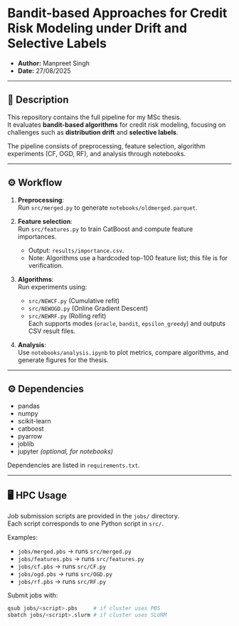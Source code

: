 # Bandit-based Approaches for Credit Risk Modeling under Drift and Selective Labels

- **Author:** Manpreet Singh  
- **Date:** 27/08/2025  

---

## 📖 Description

This repository contains the full pipeline for my MSc thesis.  
It evaluates **bandit-based algorithms** for credit risk modeling, focusing on challenges such as **distribution drift** and **selective labels**.  

The pipeline consists of preprocessing, feature selection, algorithm experiments (CF, OGD, RF), and analysis through notebooks.  

---

## ⚙️ Workflow

1. **Preprocessing**:  
   Run `src/merged.py` to generate `notebooks/oldmerged.parquet`.  

2. **Feature selection**:  
   Run `src/features.py` to train CatBoost and compute feature importances.  
   - Output: `results/importance.csv`.  
   - Note: Algorithms use a hardcoded top-100 feature list; this file is for verification.  

3. **Algorithms**:  
   Run experiments using:  
   - `src/NEWCF.py` (Cumulative refit)  
   - `src/NEWOGD.py` (Online Gradient Descent)  
   - `src/NEWRF.py` (Rolling refit)  
   Each supports modes (`oracle`, `bandit`, `epsilon_greedy`) and outputs CSV result files.  

4. **Analysis**:  
   Use `notebooks/analysis.ipynb` to plot metrics, compare algorithms, and generate figures for the thesis.  

---

## ⚙️ Dependencies

- pandas  
- numpy  
- scikit-learn  
- catboost  
- pyarrow  
- joblib  
- jupyter *(optional, for notebooks)*  

Dependencies are listed in `requirements.txt`.  

---

## 🖥️ HPC Usage

Job submission scripts are provided in the `jobs/` directory.  
Each script corresponds to one Python script in `src/`.  

Examples:  
- `jobs/merged.pbs` → runs `src/merged.py`  
- `jobs/features.pbs` → runs `src/features.py`  
- `jobs/cf.pbs` → runs `src/CF.py`  
- `jobs/ogd.pbs` → runs `src/OGD.py`  
- `jobs/rf.pbs` → runs `src/RF.py`  

Submit jobs with:  
```bash
qsub jobs/<script>.pbs     # if cluster uses PBS
sbatch jobs/<script>.slurm # if cluster uses SLURM



